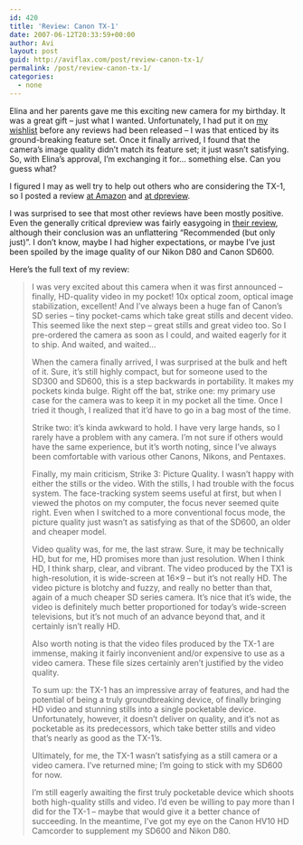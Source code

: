 ```yaml
---
id: 420
title: 'Review: Canon TX-1'
date: 2007-06-12T20:33:59+00:00
author: Avi
layout: post
guid: http://aviflax.com/post/review-canon-tx-1/
permalink: /post/review-canon-tx-1/
categories:
  - none
---
```

Elina and her parents gave me this exciting new camera for my birthday. It was a great gift &#8211; just what I wanted. Unfortunately, I had put it on [my wishlist](http://www.amazon.com/gp/registry/wishlist/2138CIJ4L7690/) before any reviews had been released &#8211; I was that enticed by its ground-breaking feature set. Once it finally arrived, I found that the camera&#8217;s image quality didn&#8217;t match its feature set; it just wasn&#8217;t satisfying. So, with Elina&#8217;s approval, I&#8217;m exchanging it for&#8230; something else. Can you guess what?

I figured I may as well try to help out others who are considering the TX-1, so I posted a review  [at Amazon](http://www.amazon.com/gp/cdp/member-reviews/A2PCNK1LQXB2GV/ref=cm_cr_auth/104-7773363-1553558?ie=UTF8&sort%5Fby=MostRecentReview) and [at dpreview](http://www.dpreview.com/reviews/read_opinion_text.asp?prodkey=canon_tx1&opinion=36412).

I was surprised to see that most other reviews have been mostly positive. Even the generally critical dpreview was fairly easygoing in [their review](http://www.dpreview.com/reviews/canontx1/), although their conclusion was an unflattering &#8220;Recommended (but only just)&#8221;. I don&#8217;t know, maybe I had higher expectations, or maybe I&#8217;ve just been spoiled by the image quality of our Nikon D80 and Canon SD600.

Here&#8217;s the full text of my review:
  
<!--more-->

> I was very excited about this camera when it was first announced &#8211; finally, HD-quality video in my pocket! 10x optical zoom, optical image stabilization, excellent! And I&#8217;ve always been a huge fan of Canon&#8217;s SD series &#8211; tiny pocket-cams which take great stills and decent video. This seemed like the next step &#8211; great stills and great video too. So I pre-ordered the camera as soon as I could, and waited eagerly for it to ship. And waited, and waited&#8230;
> 
> When the camera finally arrived, I was surprised at the bulk and heft of it. Sure, it&#8217;s still highly compact, but for someone used to the SD300 and SD600, this is a step backwards in portability. It makes my pockets kinda bulge. Right off the bat, strike one: my primary use case for the camera was to keep it in my pocket all the time. Once I tried it though, I realized that it&#8217;d have to go in a bag most of the time.
> 
> Strike two: it&#8217;s kinda awkward to hold. I have very large hands, so I rarely have a problem with any camera. I&#8217;m not sure if others would have the same experience, but it&#8217;s worth noting, since I&#8217;ve always been comfortable with various other Canons, Nikons, and Pentaxes.
> 
> Finally, my main criticism, Strike 3: Picture Quality. I wasn&#8217;t happy with either the stills or the video. With the stills, I had trouble with the focus system. The face-tracking system seems useful at first, but when I viewed the photos on my computer, the focus never seemed quite right. Even when I switched to a more conventional focus mode, the picture quality just wasn&#8217;t as satisfying as that of the SD600, an older and cheaper model.
> 
> Video quality was, for me, the last straw. Sure, it may be technically HD, but for me, HD promises more than just resolution. When I think HD, I think sharp, clear, and vibrant. The video produced by the TX1 is high-resolution, it is wide-screen at 16&#215;9 &#8211; but it&#8217;s not really HD. The video picture is blotchy and fuzzy, and really no better than that, again of a much cheaper SD series camera. It&#8217;s nice that it&#8217;s wide, the video is definitely much better proportioned for today&#8217;s wide-screen televisions, but it&#8217;s not much of an advance beyond that, and it certainly isn&#8217;t really HD.
> 
> Also worth noting is that the video files produced by the TX-1 are immense, making it fairly inconvenient and/or expensive to use as a video camera. These file sizes certainly aren&#8217;t justified by the video quality.
> 
> To sum up: the TX-1 has an impressive array of features, and had the potential of being a truly groundbreaking device, of finally bringing HD video and stunning stills into a single pocketable device. Unfortunately, however, it doesn&#8217;t deliver on quality, and it&#8217;s not as pocketable as its predecessors, which take better stills and video that&#8217;s nearly as good as the TX-1&#8217;s.
> 
> Ultimately, for me, the TX-1 wasn&#8217;t satisfying as a still camera or a video camera. I&#8217;ve returned mine; I&#8217;m going to stick with my SD600 for now.
> 
> I&#8217;m still eagerly awaiting the first truly pocketable device which shoots both high-quality stills and video. I&#8217;d even be willing to pay more than I did for the TX-1 &#8211; maybe that would give it a better chance of succeeding. In the meantime, I&#8217;ve got my eye on the Canon HV10 HD Camcorder to supplement my SD600 and Nikon D80.